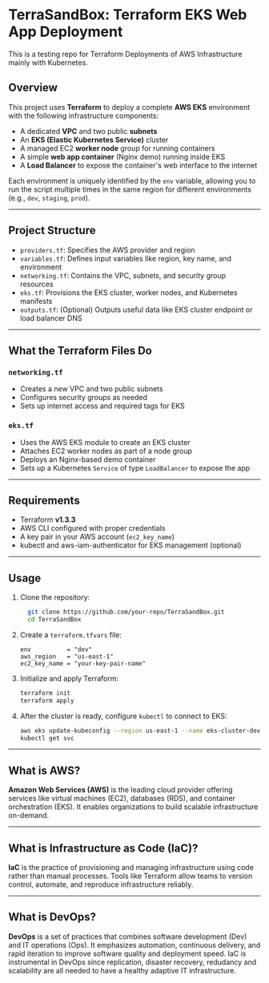# TerraSandBox: Terraform EKS Web App Deployment
This is a testing repo for Terraform Deployments of AWS Infrastructure mainly with Kubernetes.

## Overview

This project uses **Terraform** to deploy a complete **AWS EKS** environment with the following infrastructure components:

- A dedicated **VPC** and two public **subnets**
- An **EKS (Elastic Kubernetes Service)** cluster
- A managed EC2 **worker node** group for running containers
- A simple **web app container** (Nginx demo) running inside EKS
- A **Load Balancer** to expose the container's web interface to the internet

Each environment is uniquely identified by the `env` variable, allowing you to run the script multiple times in the same region for different environments (e.g., `dev`, `staging`, `prod`).

---

## Project Structure

- `providers.tf`: Specifies the AWS provider and region
- `variables.tf`: Defines input variables like region, key name, and environment
- `networking.tf`: Contains the VPC, subnets, and security group resources
- `eks.tf`: Provisions the EKS cluster, worker nodes, and Kubernetes manifests
- `outputs.tf`: (Optional) Outputs useful data like EKS cluster endpoint or load balancer DNS

---

## What the Terraform Files Do

### `networking.tf`
- Creates a new VPC and two public subnets
- Configures security groups as needed
- Sets up internet access and required tags for EKS

### `eks.tf`
- Uses the AWS EKS module to create an EKS cluster
- Attaches EC2 worker nodes as part of a node group
- Deploys an Nginx-based demo container
- Sets up a Kubernetes `Service` of type `LoadBalancer` to expose the app

---

## Requirements

- Terraform **v1.3.3**
- AWS CLI configured with proper credentials
- A key pair in your AWS account (`ec2_key_name`)
- kubectl and aws-iam-authenticator for EKS management (optional)

---

## Usage

1. Clone the repository:
   ```bash
     git clone https://github.com/your-repo/TerraSandBox.git
     cd TerraSandBox
   ```

2. Create a `terraform.tfvars` file:
   ```hcl
   env          = "dev"
   aws_region   = "us-east-1"
   ec2_key_name = "your-key-pair-name"
   ```

3. Initialize and apply Terraform:
   ```bash
   terraform init
   terraform apply
   ```

4. After the cluster is ready, configure `kubectl` to connect to EKS:
   ```bash
   aws eks update-kubeconfig --region us-east-1 --name eks-cluster-dev
   kubectl get svc
   ```

---

## What is AWS?

**Amazon Web Services (AWS)** is the leading cloud provider offering services like virtual machines (EC2), databases (RDS), and container orchestration (EKS). It enables organizations to build scalable infrastructure on-demand.

---

## What is Infrastructure as Code (IaC)?

**IaC** is the practice of provisioning and managing infrastructure using code rather than manual processes. Tools like Terraform allow teams to version control, automate, and reproduce infrastructure reliably.

---

## What is DevOps?

**DevOps** is a set of practices that combines software development (Dev) and IT operations (Ops). It emphasizes automation, continuous delivery, and rapid iteration to improve software quality and deployment speed. IaC is instrumental in DevOps since replication, disaster recovery, redudancy and scalability are all needed to have a healthy adaptive IT infrastructure.
